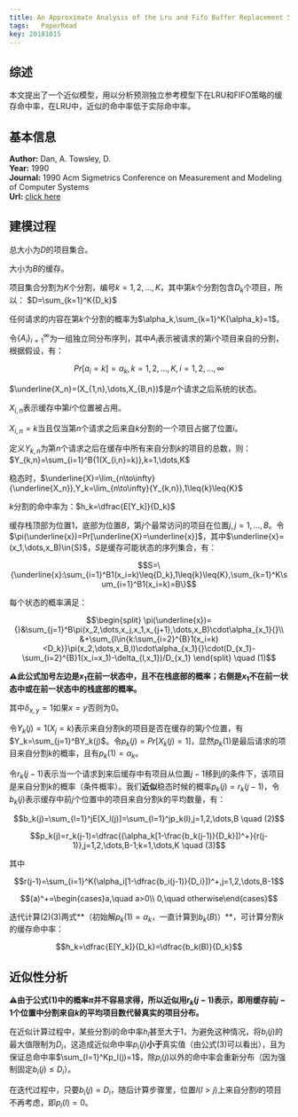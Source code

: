 ```yaml
---
title: An Approximate Analysis of the Lru and Fifo Buffer Replacement Schemes
tags:	PaperRead
key: 20181015
---
```



## 综述
本文提出了一个近似模型，用以分析预测独立参考模型下在LRU和FIFO策略的缓存命中率，在LRU中，近似的命中率低于实际命中率。
<!--more-->

## 基本信息
**Author:** Dan, A. Towsley, D.<br>
**Year:** 1990<br>
**Journal:** 1990 Acm Sigmetrics Conference on Measurement and Modeling of Computer Systems<br>
**Url:** [click here](https://dl.acm.org/citation.cfm?id=98525)

## 建模过程
总大小为$D$的项目集合。

大小为$B$的缓存。

项目集合分割为$K$个分割，编号$k=1,2,\dots,K$，其中第$k$个分割包含$D_k$个项目，所以：
$D=\sum_{k=1}^K{D_k}$

任何请求的内容在第$k$个分割的概率为$\alpha_k,\sum_{k=1}^K{\alpha_k}=1$。

令$\{A_i\}_{i=1}^{\infty}$为一组独立同分布序列，其中$A_i$表示被请求的第$i$个项目来自的分割，根据假设，有：

$$Pr[a_i=k]=\alpha_k,k=1,2,\dots,K,i=1,2,\dots,\infty$$

$\underline{X_n}=(X_{1,n},\dots,X_{B,n})$是$n$个请求之后系统的状态。

$X_{i,n}$表示缓存中第$i$个位置被占用。

$X_{i,n}=k$当且仅当第$n$个请求之后来自$k$分割的一个项目占据了位置$i$。

定义$Y_{k,n}$为第$n$个请求之后在缓存中所有来自分割$k$的项目的总数，则：$Y_{k,n}=\sum_{i=1}^B{1(X_{i,n}=k)},k=1,\dots,K$

稳态时，$\underline{X}=\lim_{n\to\infty}{\underline{X_n}},Y_k=\lim_{n\to\infty}{Y_{k,n}},1\leq{k}\leq{K}$

$k$分割的命中率为：$h_k=\dfrac{E[Y_k]}{D_k}$

缓存栈顶部为位置1，底部为位置$B$，第$j$个最常访问的项目在位置$j,j=1,\dots,B$。令$\pi(\underline{x})=Pr[\underline{X}=\underline{x}]$，其中$\underline{x}=(x_1,\dots,x_B)\in{S}$，$S$是缓存可能状态的序列集合，有：

$$S=\{\underline{x}:\sum_{i=1}^B1(x_i=k)\leq{D_k},1\leq{k}\leq{K},\sum_{k=1}^K\sum_{i=1}^B1(x_i=k)=B\}$$

每个状态的概率满足：

$$\begin{split}
\pi(\underline{x})={}&\sum_{j=1}^B\pi(x_2,\dots,x_j,x_1,x_{j+1},\dots,x_B)\cdot\alpha_{x_1}{}\\
&+\sum_{l\in{k:\sum_{i=2}^{B}1(x_i=k)<D_k}}\pi(x_2,\dots,x_B,l)\cdot\alpha_{x_1}{}\cdot(D_{x_1}-\sum_{i=2}^{B}1(x_i=x_1)-\delta_{l,x_1})/D_{x_1}
\end{split} \quad (1)$$

**⚠️此公式加号左边是$x_1$在前一状态中，且不在栈底部的概率；右侧是$x_1$不在前一状态中或在前一状态中的栈底部的概率。**

其中$\delta_{x,y}=1$如果$x=y$否则为0。

令$Y_k(j)=1(X_j=k)$表示来自分割k的项目是否在缓存的第$j$个位置，有$Y_k=\sum_{j=1}^BY_k(j)$。令$p_k(j)=Pr[X_k(j)=1]$，显然$p_k(1)$是最后请求的项目来自分割$k$的概率，且有$p_k(1)=\alpha_k$。


令$r_k(j-1)$表示当一个请求到来后缓存中有项目从位置$j-1$移到$j$的条件下，该项目是来自分割$k$的概率（条件概率）。我们**近似**稳态时候的概率$p_k(j)=r_k(j-1)$，令$b_k(j)$表示缓存中前$j$个位置中的项目来自分割$k$的平均数量，有：

$$b_k(j)=\sum_{l=1}^jE[X_l(j)]=\sum_{l=1}^jp_k(l),j=1,2,\dots,B \quad (2)$$

$$p_k(j)=r_k(j-1)=\dfrac{(\alpha_k[1-\frac{b_k(j-1)}{D_k}])^+}{r(j-1)},j=1,2,\dots,B-1;k=1,\dots,K \quad (3)$$

其中

$$r(j-1)=\sum_{i=1}^K(\alpha_i[1-\dfrac{b_i(j-1)}{D_i}])^+,j=1,2,\dots,B-1$$

$$(a)^+=\begin{cases}a,\quad a>0\\
0,\quad otherwise\end{cases}$$

迭代计算(2)(3)两式**（初始解$p_k(1)=\alpha_k$，一直计算到$b_k(B)$）**，可计算分割$k$的缓存命中率：

$$h_k=\dfrac{E[Y_k]}{D_k}=\dfrac{b_k(B)}{D_k}$$

## 近似性分析

**⚠️由于公式(1)中的概率$\pi$并不容易求得，所以近似用$r_k(j-1)$表示，即用缓存前$j-1$个位置中分割来自$k$的平均项目数代替真实的项目分布。**

在近似计算过程中，某些分割$i$的命中率$h_i$甚至大于1，为避免这种情况，将$b_i(j)$的最大值限制为$D_i$，这造成近似命中率$p_i(j)$**小于**真实值（由公式(3)可以看出），且为保证总命中率$\sum_{l=1}^Kp_l(j)=1$，除$p_i(j)$以外的命中率会重新分布（因为强制固定$b_i(j)\leq{D_i}$）。

在迭代过程中，只要$b_i(j)=D_i$，随后计算步骤里，位置$l(l>j)$上来自分割$i$的项目不再考虑，即$p_i(l)=0$。






